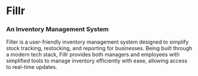 # Fillr
### An Inventory Management System
Filler is a user-friendly inventory management system designed to simplify stock tracking,
restocking, and reporting for businesses. Being built through a modern tech stack, Fillr 
provides both managers and employees with simplified tools to manage inventory efficiently
with ease, allowing access to real-time updates.

